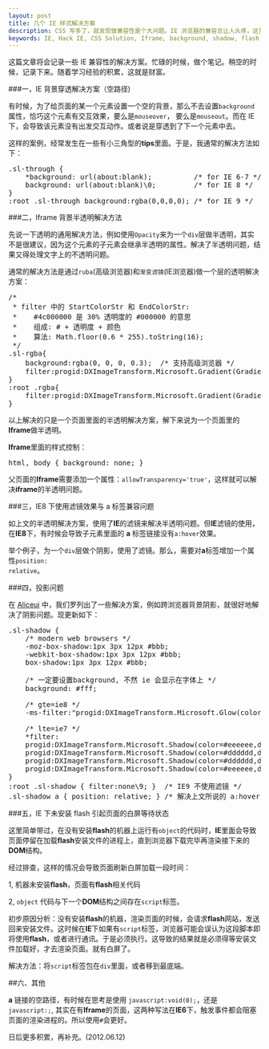 ```yaml
---
layout: post
title: 几个 IE 样式解决方案
description: CSS 写多了，就发现做兼容性是个大问题。IE 浏览器的兼容总让人头疼，这里简单分享几个工作笔记。
keywords: IE, Hack IE, CSS Solution, Iframe, background, shadow, flash, script
---
```


这篇文章将会记录一些 IE 兼容性的解决方案。忙碌的时候，做个笔记。稍空的时候，记录下来。随着学习经验的积累，这就是财富。

###一，IE 背景穿透解决方案（空路径)

有时候，为了给页面的某一个元素设置一个空的背景，那么不去设置<code class="v-code">background</code>属性，恰巧这个元素有交互效果，要么是<code class="v-code">mouseover</code>， 要么是<code class="v-code">mouseout</code>。而在 IE 下，会导致该元素没有出发交互动作。或者说是穿透到了下一个元素中去。

这样的案例，经常发生在一些有小三角型的**tips**里面。于是，我通常的解决方法如下：

<pre class="css" name="colorcode">
.sl-through {
	*background: url(about:blank);      	/* for IE 6-7 */
	background: url(about:blank)\0;			/* for IE 8 */
}
:root .sl-through background:rgba(0,0,0,0); /* for IE 9 */
</pre>


###二，Iframe 背景半透明解决方法

先说一下透明的通用解决方法，例如使用<code class="v-code">Opacity</code>来为一个<code class="v-code">div</code>层做半透明，其实不是很建议，因为这个元素的子元素会继承半透明的属性。解决了半透明问题，结果又得处理文字上的不透明问题。

通常的解决方法是通过<code class="v-code">ruba</code>(高级浏览器)和<code class="v-code">渐变滤镜</code>(IE浏览器)做一个层的透明解决方案：

<pre class="css" name="colorcode">
/*
 * filter 中的 StartColorStr 和 EndColorStr:
 *    #4c000000 是 30% 透明度的 #000000 的意思
 *    组成: # + 透明度 + 颜色
 *    算法: Math.floor(0.6 * 255).toString(16);
 */
.sl-rgba{
    background:rgba(0, 0, 0, 0.3);	/* 支持高级浏览器 */
    filter:progid:DXImageTransform.Microsoft.Gradient(GradientType=0, StartColorStr='#4c000000', EndColorStr='#4c000000'); /* for IE */
}
:root .rgba{
    filter:progid:DXImageTransform.Microsoft.Gradient(GradientType=0, StartColorStr='#00000000', EndColorStr='#00000000'); /* for IE9 */ 
}
</pre>

以上解决的只是一个页面里面的半透明解决方案，解下来说为一个页面里的**Iframe**做半透明。

**Iframe**里面的样式控制：

<pre class="css" name="colorcode">
html, body { background: none; }
</pre>

父页面的**Iframe**需要添加一个属性：<code class="v-code">allowTransparency='true'</code>，这样就可以解决**iframe**的半透明问题。


###三，IE8 下使用滤镜效果与 a 标签兼容问题

如上文的半透明解决方案，使用了**IE**的滤镜来解决半透明问题。但**IE**滤镜的使用，在**IE8**下，有时候会导致子元素里面的 **a** 标签链接没有<code class="v-code">a:hover</code>效果。

举个例子，为一个<code class="v-code">div</code>层做个阴影，使用了滤镜。那么，需要对**a**标签增加一个属性<code class="v-code">position: relative</code>。

###四，投影问题

在 <a href="http://www.aliceui.com" target="_blank" title="aliceui">Aliceui</a> 中，我们罗列出了一些解决方案，例如跨浏览器背景阴影，就很好地解决了阴影问题。现更新如下：

<pre class="css" name="colorcode">
.sl-shadow {
	/* modern web browsers */
	-moz-box-shadow:1px 3px 12px #bbb;
	-webkit-box-shadow:1px 3px 12px #bbb;
	box-shadow:1px 3px 12px #bbb;

	/* 一定要设置background, 不然 ie 会显示在字体上 */
	background: #fff;

	/* gte=ie8 */
	-ms-filter:"progid:DXImageTransform.Microsoft.Glow(color=#aaaaaa,strength=3) progid:DXImageTransform.Microsoft.Shadow(color=#eeeeee,direction=0,strength=6) progid:DXImageTransform.Microsoft.Shadow(color=#dddddd,direction=90,strength=10) progid:DXImageTransform.Microsoft.Shadow(color=#dddddd,direction=180,strength=6) progid:DXImageTransform.Microsoft.Shadow(color=#eeeeee,direction=270,strength=6)";

	/* lte=ie7 */
	*filter:
    progid:DXImageTransform.Microsoft.Shadow(color=#eeeeee,direction=0,strength=7)
    progid:DXImageTransform.Microsoft.Shadow(color=#dddddd,direction=90,strength=10)
    progid:DXImageTransform.Microsoft.Shadow(color=#dddddd,direction=180,strength=10)
    progid:DXImageTransform.Microsoft.Shadow(color=#eeeeee,direction=270,strength=7);
}
:root .sl-shadow { filter:none\9; }  /* IE9 不使用滤镜 */
.sl-shadow a { position: relative; } /* 解决上文所说的 a:hover 问题 */
</pre>

###五，IE 下未安装 flash 引起页面的白屏等待状态

这里简单带过，在没有安装**flash**的机器上运行有<code class="v-code">object</code>的代码时，**IE**里面会导致页面停留在加载**flash**安装文件的进程上，直到浏览器下载完毕再渲染接下来的**DOM**结构。

经过排查，这样的情况会导致页面刷新白屏加载一段时间：

1, 机器未安装**flash**，页面有**flash**相关代码
	
2, <code class="v-code">object</code> 代码与下一个**DOM**结构之间存在<code class="v-code">script</code>标签。
	
初步原因分析：没有安装**flash**的机器，渲染页面的时候，会请求**flash**网站，发送回来安装文件。这时候在**IE**下如果有<code class="v-code">script</code>标签，浏览器可能会误认为这段脚本即将使用**flash**，或者进行通讯。于是必须执行。这导致的结果就是必须得等安装文件加载好，才去渲染页面。就有白屏了。

解决方法：将<code class="v-code">script</code>标签包在<code class="v-code">div</code>里面，或者移到最底端。

##六、其他

**a** 链接的空路径，有时候在思考是使用 <code class="v-code">javascript:void(0);</code>，还是<code class="v-code">javascript:;</code>, 其实在有**Iframe**的页面，这两种写法在**IE6**下，触发事件都会阻塞页面的渲染进程的。所以使用<code class="v-code">#</code>会更好。

日后更多积累，再补充。(2012.06.12)





